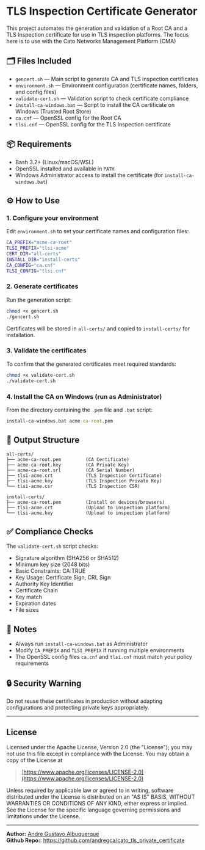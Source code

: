 # TLS Inspection Certificate Generator

This project automates the generation and validation of a Root CA and a TLS Inspection certificate for use in TLS inspection platforms.
The focus here is to use with the Cato Networks Management Platform (CMA)

## 🗂 Files Included

- `gencert.sh` — Main script to generate CA and TLS inspection certificates
- `environment.sh` — Environment configuration (certificate names, folders, and config files)
- `validate-cert.sh` — Validation script to check certificate compliance
- `install-ca-windows.bat` — Script to install the CA certificate on Windows (Trusted Root Store)
- `ca.cnf` — OpenSSL config for the Root CA
- `tlsi.cnf` — OpenSSL config for the TLS Inspection certificate

## 📦 Requirements

- Bash 3.2+ (Linux/macOS/WSL)
- OpenSSL installed and available in `PATH`
- Windows Administrator access to install the certificate (for `install-ca-windows.bat`)

## ⚙️ How to Use

### 1. Configure your environment

Edit `environment.sh` to set your certificate names and configuration files:

```bash
CA_PREFIX="acme-ca-root"
TLSI_PREFIX="tlsi-acme"
CERT_DIR="all-certs"
INSTALL_DIR="install-certs"
CA_CONFIG="ca.cnf"
TLSI_CONFIG="tlsi.cnf"
```

### 2. Generate certificates

Run the generation script:

```bash
chmod +x gencert.sh
./gencert.sh
```

Certificates will be stored in `all-certs/` and copied to `install-certs/` for installation.

### 3. Validate the certificates

To confirm that the generated certificates meet required standards:

```bash
chmod +x validate-cert.sh
./validate-cert.sh
```

### 4. Install the CA on Windows (run as Administrator)

From the directory containing the `.pem` file and `.bat` script:

```cmd
install-ca-windows.bat acme-ca-root.pem
```

## 📁 Output Structure

```
all-certs/
├── acme-ca-root.pem         (CA Certificate)
├── acme-ca-root.key         (CA Private Key)
├── acme-ca-root.srl         (CA Serial Number)
├── tlsi-acme.crt            (TLS Inspection Certificate)
├── tlsi-acme.key            (TLS Inspection Private Key)
└── tlsi-acme.csr            (TLS Inspection CSR)

install-certs/
├── acme-ca-root.pem         (Install on devices/browsers)
├── tlsi-acme.crt            (Upload to inspection platform)
└── tlsi-acme.key            (Upload to inspection platform)
```

## ✅ Compliance Checks

The `validate-cert.sh` script checks:

- Signature algorithm (SHA256 or SHA512)
- Minimum key size (2048 bits)
- Basic Constraints: CA\:TRUE
- Key Usage: Certificate Sign, CRL Sign
- Authority Key Identifier
- Certificate Chain
- Key match
- Expiration dates
- File sizes

## 📌 Notes

- Always run `install-ca-windows.bat` as Administrator
- Modify `CA_PREFIX` and `TLSI_PREFIX` if running multiple environments
- The OpenSSL config files `ca.cnf` and `tlsi.cnf` must match your policy requirements

## 🔒 Security Warning

Do not reuse these certificates in production without adapting configurations and protecting private keys appropriately.

---

## License

Licensed under the Apache License, Version 2.0 (the "License"); you may not use this file except in compliance with the License. You may obtain a copy of the License at

> [https://www.apache.org/licenses/LICENSE-2.0](https://www.apache.org/licenses/LICENSE-2.0)

Unless required by applicable law or agreed to in writing, software distributed under the License is distributed on an "AS IS" BASIS, WITHOUT WARRANTIES OR CONDITIONS OF ANY KIND, either express or implied. See the License for the specific language governing permissions and limitations under the License.

---

**Author:** [Andre Gustavo Albuquerque](https://github.com/andregca)  
**Github Repo:**: https://github.com/andregca/cato_tls_private_certificate